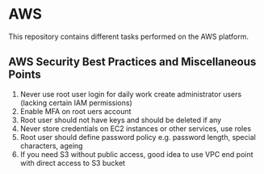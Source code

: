 # AWS
This repository contains different tasks performed on the AWS platform.

AWS Security Best Practices and Miscellaneous Points
----------------------------------------------------
1. Never use root user login for daily work create administrator users (lacking certain IAM permissions)
2. Enable MFA on root uers account
3. Root user should not have keys and should be deleted if any
4. Never store credentials on EC2 instances or other services, use roles
5. Root user should define password policy e.g. password length, special characters, ageing 
6. If you need S3 without public access, good idea to use VPC end point with direct access to S3 bucket
